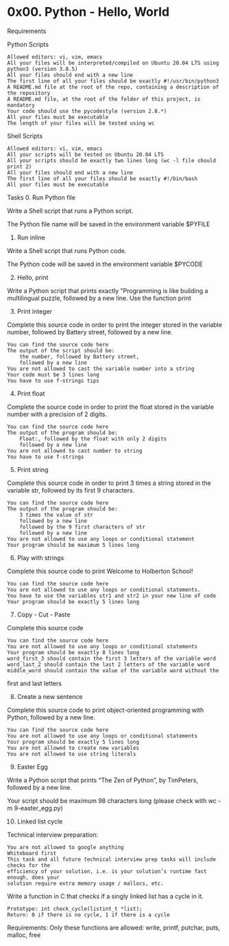 0x00. Python - Hello, World
===========================

Requirements

Python Scripts

    Allowed editors: vi, vim, emacs
    All your files will be interpreted/compiled on Ubuntu 20.04 LTS using python3 (version 3.8.5)
    All your files should end with a new line
    The first line of all your files should be exactly #!/usr/bin/python3
    A README.md file at the root of the repo, containing a description of the repository
    A README.md file, at the root of the folder of this project, is mandatory
    Your code should use the pycodestyle (version 2.8.*)
    All your files must be executable
    The length of your files will be tested using wc

Shell Scripts

    Allowed editors: vi, vim, emacs
    All your scripts will be tested on Ubuntu 20.04 LTS
    All your scripts should be exactly two lines long (wc -l file should print 2)
    All your files should end with a new line
    The first line of all your files should be exactly #!/bin/bash
    All your files must be executable

Tasks
0. Run Python file

Write a Shell script that runs a Python script.

The Python file name will be saved in the environment variable $PYFILE



1. Run inline

Write a Shell script that runs Python code.

The Python code will be saved in the environment variable $PYCODE



2. Hello, print

Write a Python script that prints exactly "Programming is like building 
a multilingual puzzle, followed by a new line.
Use the function print



3. Print integer

Complete this source code in order to print the integer stored in the variable 
number, followed by Battery street, followed by a new line.

    You can find the source code here
    The output of the script should be:
        the number, followed by Battery street,
        followed by a new line
    You are not allowed to cast the variable number into a string
    Your code must be 3 lines long
    You have to use f-strings tips



4. Print float

Complete the source code in order to print the float stored in the variable 
number with a precision of 2 digits.

    You can find the source code here
    The output of the program should be:
        Float:, followed by the float with only 2 digits
        followed by a new line
    You are not allowed to cast number to string
    You have to use f-strings


5. Print string

Complete this source code in order to print 3 times a string stored in the 
variable str, followed by its first 9 characters.

    You can find the source code here
    The output of the program should be:
        3 times the value of str
        followed by a new line
        followed by the 9 first characters of str
        followed by a new line
    You are not allowed to use any loops or conditional statement
    Your program should be maximum 5 lines long



6. Play with strings

Complete this source code to print Welcome to Holberton School!

    You can find the source code here
    You are not allowed to use any loops or conditional statements.
    You have to use the variables str1 and str2 in your new line of code
    Your program should be exactly 5 lines long



7. Copy - Cut - Paste

Complete this source code

    You can find the source code here
    You are not allowed to use any loops or conditional statements
    Your program should be exactly 8 lines long
    word_first_3 should contain the first 3 letters of the variable word
    word_last_2 should contain the last 2 letters of the variable word
    middle_word should contain the value of the variable word without the 
first and last letters



8. Create a new sentence

Complete this source code to print object-oriented programming with Python, 
followed by a new line.

    You can find the source code here
    You are not allowed to use any loops or conditional statements
    Your program should be exactly 5 lines long
    You are not allowed to create new variables
    You are not allowed to use string literals



9. Easter Egg

Write a Python script that prints “The Zen of Python”, by TimPeters, 
followed by a new line.

Your script should be maximum 98 characters long (please check with wc -m 9-easter_egg.py)



10. Linked list cycle

Technical interview preparation:

    You are not allowed to google anything
    Whiteboard first
    This task and all future technical interview prep tasks will include checks for the 
    efficiency of your solution, i.e. is your solution’s runtime fast enough, does your 
    solution require extra memory usage / mallocs, etc.

Write a function in C that checks if a singly linked list has a cycle in it.

    Prototype: int check_cycle(listint_t *list);
    Return: 0 if there is no cycle, 1 if there is a cycle

Requirements:
    Only these functions are allowed: write, printf, putchar, puts, malloc, free



